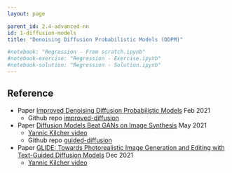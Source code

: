 ```yaml
---
layout: page

parent_id: 2.4-advanced-nn
id: 1-diffusion-models
title: "Denoising Diffusion Probabilistic Models (DDPM)"

#notebook: "Regression - From scratch.ipynb"
#notebook-exercise: "Regression - Exercise.ipynb"
#notebook-solution: "Regression - Solution.ipynb"
---
```




## Reference

- Paper [Improved Denoising Diffusion Probabilistic Models](https://arxiv.org/abs/2102.09672) Feb 2021
  - Github repo [improved-diffusion](https://github.com/openai/improved-diffusion)
- Paper [Diffusion Models Beat GANs on Image Synthesis](https://arxiv.org/abs/2105.05233) May 2021
  - [Yannic Kilcher video](https://www.youtube.com/watch?v=W-O7AZNzbzQ)
  - Github repo [guided-diffusion](https://github.com/openai/guided-diffusion)
- Paper [GLIDE: Towards Photorealistic Image Generation and Editing with Text-Guided Diffusion Models](https://arxiv.org/abs/2112.10741) Dec 2021
  - [Yannic Kilcher video](https://www.youtube.com/watch?v=gwI6g1pBD84)